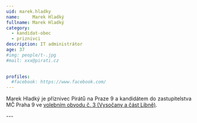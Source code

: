 ```yaml
---
uid: marek.hladky
name:     Marek Hladký
fullname: Marek Hladký
category:
  - kandidat-obec
  - priznivci
description: IT administrátor
age: 37
#img: people/t-.jpg
#mail: xxx@pirati.cz

 
profiles:
  #facebook: https://www.facebook.com/
---
```

<p style='text-align: justify;'>
Marek Hladký je příznivec Pirátů na Praze 9 a kandidátem do zastupitelstva MČ Praha 9 ve <a href="/komunalni-volby-2018/vysocany/" target="_self"><u>volebním obvodu č. 3 (Vysočany a část Libně)</u></a>.
</p>
---